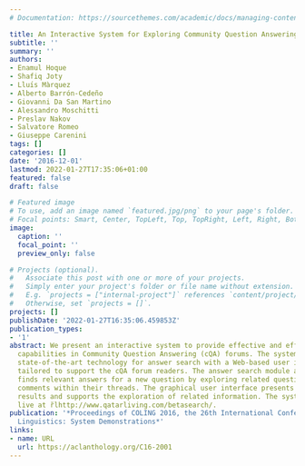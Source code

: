 ```yaml
---
# Documentation: https://sourcethemes.com/academic/docs/managing-content/

title: An Interactive System for Exploring Community Question Answering Forums
subtitle: ''
summary: ''
authors:
- Enamul Hoque
- Shafiq Joty
- Lluı́s Màrquez
- Alberto Barrón-Cedeño
- Giovanni Da San Martino
- Alessandro Moschitti
- Preslav Nakov
- Salvatore Romeo
- Giuseppe Carenini
tags: []
categories: []
date: '2016-12-01'
lastmod: 2022-01-27T17:35:06+01:00
featured: false
draft: false

# Featured image
# To use, add an image named `featured.jpg/png` to your page's folder.
# Focal points: Smart, Center, TopLeft, Top, TopRight, Left, Right, BottomLeft, Bottom, BottomRight.
image:
  caption: ''
  focal_point: ''
  preview_only: false

# Projects (optional).
#   Associate this post with one or more of your projects.
#   Simply enter your project's folder or file name without extension.
#   E.g. `projects = ["internal-project"]` references `content/project/deep-learning/index.md`.
#   Otherwise, set `projects = []`.
projects: []
publishDate: '2022-01-27T16:35:06.459853Z'
publication_types:
- '1'
abstract: We present an interactive system to provide effective and efficient search
  capabilities in Community Question Answering (cQA) forums. The system integrates
  state-of-the-art technology for answer search with a Web-based user interface specifically
  tailored to support the cQA forum readers. The answer search module automatically
  finds relevant answers for a new question by exploring related questions and the
  comments within their threads. The graphical user interface presents the search
  results and supports the exploration of related information. The system is running
  live at r̆lhttp://www.qatarliving.com/betasearch/.
publication: '*Proceedings of COLING 2016, the 26th International Conference on Computational
  Linguistics: System Demonstrations*'
links:
- name: URL
  url: https://aclanthology.org/C16-2001
---
```

